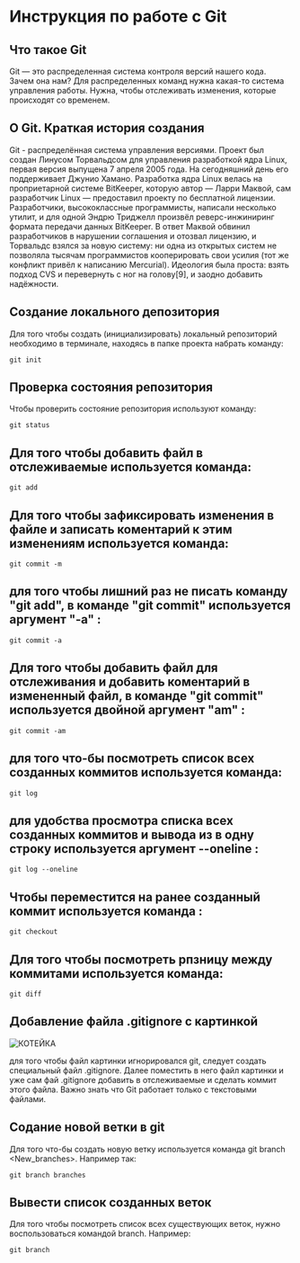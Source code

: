 # **Инструкция по работе с Git**
## Что такое Git
Git — это распределенная система контроля версий нашего кода. Зачем она нам? Для распределенных команд нужна какая-то система управления работы. Нужна, чтобы отслеживать изменения, которые происходят со временем. 

## О Git. Краткая история создания

Git - распределённая система управления версиями. Проект был создан Линусом Торвальдсом для управления разработкой ядра Linux, первая версия выпущена 7 апреля 2005 года. На сегодняшний день его поддерживает Джунио Хамано.
Разработка ядра Linux велась на проприетарной системе BitKeeper, которую автор — Ларри Маквой, сам разработчик Linux — предоставил проекту по бесплатной лицензии. Разработчики, высококлассные программисты, написали несколько утилит, и для одной Эндрю Триджелл произвёл реверс-инжиниринг формата передачи данных BitKeeper. В ответ Маквой обвинил разработчиков в нарушении соглашения и отозвал лицензию, и Торвальдс взялся за новую систему: ни одна из открытых систем не позволяла тысячам программистов кооперировать свои усилия (тот же конфликт привёл к написанию Mercurial). Идеология была проста: взять подход CVS и перевернуть с ног на голову[9], и заодно добавить надёжности.


## Создание локального депозитория

Для того чтобы создать (инициализировать) локальный репозиторий необходимо в терминале, находясь в папке проекта набрать команду:

    git init

## Проверка состояния репозитория

Чтобы проверить состояние репозитория используют команду:

    git status

## Для того чтобы добавить файл в отслеживаемые используется команда:

    git add

## Для того чтобы зафиксировать изменения в файле и записать коментарий к этим изменениям используется команда:

    git commit -m

## для того чтобы лишний раз не писать команду "git add", в команде "git commit" используется аргумент "-a" :

    git commit -a


## Для того чтобы добавить файл для отслеживания и добавить коментарий в измененный файл, в команде "git commit" используется двойной аргумент "am" :

    git commit -am

## для того что-бы посмотреть список всех созданных коммитов используется команда:

    git log

## для удобства просмотра списка всех созданных коммитов и вывода из в одну строку используется аргумент --oneline :

    git log --oneline

## Чтобы переместится на ранее созданный коммит используется команда :

    git checkout

## Для того чтобы посмотреть рпзницу между коммитами используется команда:

    git diff


## Добавление файла .gitignore с картинкой
![КОТЕЙКА](koteika.jpg)

для того чтобы файл картинки игнорировался git, следует создать специальный файл .gitignore. Далее поместить в него файл картинки и уже сам фай .gitignore добавить в отслеживаемые и сделать коммит этого файла.
Важно знать что Git работает только с текстовыми файлами.


## Содание новой ветки в git

Для того что-бы создать новую ветку используется команда 
git branch <New_branches>. Например так:
    
    git branch branches


## Вывести список созданных веток


Для того чтобы посмотреть список всех существующих веток, нужно воспользоваться командой branch. Например:

    git branch

